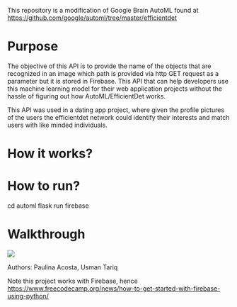 This repository is a modification of Google Brain AutoML found at https://github.com/google/automl/tree/master/efficientdet

# Purpose
The objective of this API is to provide the name of the objects that are recognized in an image which path is provided via http GET request as a parameter but it is stored in Firebase. This API that can help developers use this machine learning model for their web application projects without the hassle of figuring out how AutoML/EfficientDet works. 

This API was used in a dating app project, where given the profile pictures of the users the efficientdet network could identify their interests and match users with like minded individuals. 

# How it works?

# How to run?

cd automl
flask run
firebase

# Walkthrough
<img src="ObjectRecognition.gif"/>

Authors: Paulina Acosta, Usman Tariq

Note this project works with Firebase, hence https://www.freecodecamp.org/news/how-to-get-started-with-firebase-using-python/